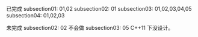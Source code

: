 
已完成
subsection01: 01,02
subsection02: 01
subsection03: 01,02,03,04,05
subsection04: 01,02,03


未完成
subsection02: 02 不会做
subsection03: 05 C++11 下没设计。

